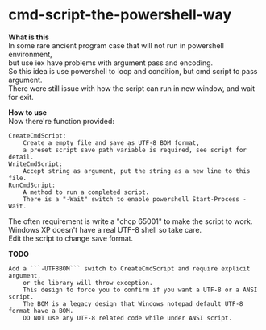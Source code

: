 # cmd-script-the-powershell-way
**What is this**  
In some rare ancient program case that will not run in powershell environment,  
but use iex have problems with argument pass and encoding.  
So this idea is use powershell to loop and condition, but cmd script to pass argument.  
There were still issue with how the script can run in new window, and wait for exit.  

**How to use**  
Now there're function provided:
```
CreateCmdScript:
    Create a empty file and save as UTF-8 BOM format,
    a preset script save path variable is required, see script for detail.
WriteCmdScript:
    Accept string as argument, put the string as a new line to this file.
RunCmdScript:
    A method to run a completed script.
    There is a "-Wait" switch to enable powershell Start-Process -Wait.
```
The often requirement is write a "chcp 65001" to make the script to work.  
Windows XP doesn't have a real UTF-8 shell so take care.  
Edit the script to change save format.

**TODO**  
```
Add a ```-UTF8BOM``` switch to CreateCmdScript and require explicit argument,
    or the library will throw exception.
    This design to force you to confirm if you want a UTF-8 or a ANSI script.
    The BOM is a legacy design that Windows notepad default UTF-8 format have a BOM.
    DO NOT use any UTF-8 related code while under ANSI script.
```
